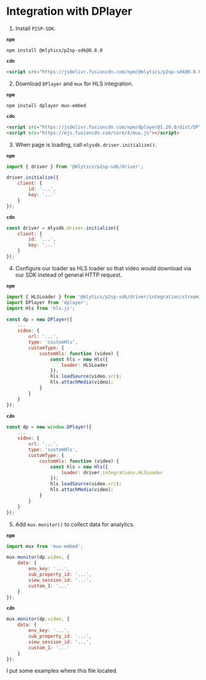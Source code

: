 # Integration with DPlayer

1. Install `P2SP-SDK`.

**`npm`**
```shell
npm install @mlytics/p2sp-sdk@0.8.0
```

**`cdn`**
```html
<script src="https://jsdelivr.fusioncdn.com/npm/@mlytics/p2sp-sdk@0.8.0/bundle/driver.min.js"></script>
```

2. Download `DPlayer` and `mux` for HLS integration.

**`npm`**
```shell
npm install dplayer mux-embed
```

**`cdn`**
```html
<script src="https://jsdelivr.fusioncdn.com/npm/dplayer@1.26.0/dist/DPlayer.min.js"></script>
<script src="https://mjs.fusioncdn.com/core/4/mux.js"></script>
```

3. When page is loading, call `mlysdk.driver.initialize()`.

**`npm`**
```javascript
import { driver } from '@mlytics/p2sp-sdk/driver';

driver.initialize({
    client: {
        id: '...',
        key: '...'
    }
});
```

**`cdn`**
```javascript
const driver = mlysdk.driver.initialize({
    client: {
        id: '...',
        key: '...'
    }
});
```

4. Configure our loader as HLS loader so that video would download via our SDK instead of general HTTP request.

**`npm`**
```javascript
import { HLSLoader } from '@mlytics/p2sp-sdk/driver/integration/streaming/hls';
import DPlayer from 'dplayer';
import Hls from 'hls.js';

const dp = new DPlayer({
    ...
    video: {
        url: '...',
        type: 'customHls',
        customType: {
            customHls: function (video) {
                const hls = new Hls({
                    loader: HLSLoader
                });
                hls.loadSource(video.src);
                hls.attachMedia(video);
            }
        }
    }
});
```

**`cdn`**
```javascript
const dp = new window.DPlayer({
    ...
    video: {
        url: '...',
        type: 'customHls',
        customType: {
            customHls: function (video) {
                const hls = new Hls({
                    loader: driver.integrations.HLSLoader
                });
                hls.loadSource(video.src);
                hls.attachMedia(video);
            }
        }
    }
});
```

5. Add `mux.monitor()` to collect data for analytics.

**`npm`**
```javascript
import mux from 'mux-embed';

mux.monitor(dp.video, {
    data: {
        env_key: '...',
        sub_property_id: '...',
        view_session_id: '...',
        custom_1: '...'
    }
});
```

**`cdn`**
```javascript
mux.monitor(dp.video, {
    data: {
        env_key: '...',
        sub_property_id: '...',
        view_session_id: '...',
        custom_1: '...'
    }
});
```

I put some examples where this file located.
